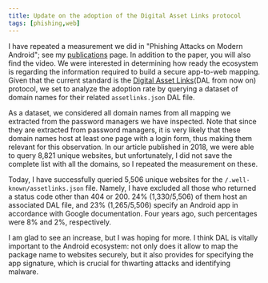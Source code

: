 ```yaml
---
title: Update on the adoption of the Digital Asset Links protocol
tags: [phishing,web]
---
```


I have repeated a measurement we did in "Phishing Attacks on Modern Android"; see my [publications](/publications/) page. In addition to the paper, you will also find the video.
We were interested in determining how ready the ecosystem is regarding the information required to build a secure app-to-web mapping. 
Given that the current standard is the [Digital Asset Links](https://developers.google.com/digital-asset-links)(DAL from now on) protocol, we set to analyze the adoption rate by querying a dataset of domain names for their related `assetlinks.json` DAL file. 

As a dataset, we considered all domain names from all mapping we extracted from the password managers we have inspected. 
Note that since they are extracted from password managers, it is very likely that these domain names host at least one page with a login form, thus making them relevant for this observation. 
In our article published in 2018, we were able to query 8,821 unique websites, but unfortunately, I did not save the complete list with all the domains, so I repeated the measurement on these.

Today, I have successfully queried 5,506 unique websites for the `/.well-known/assetlinks.json` file. Namely, I have excluded all those who returned a status code other than 404 or 200. 
24% (1,330/5,506) of them host an associated DAL file, and 23% (1,265/5,506) specify an Android app in accordance with Google documentation. 
Four years ago, such percentages were 8% and 2%, respectively.

I am glad to see an increase, but I was hoping for more. 
I think DAL is vitally important to the Android ecosystem: not only does it allow to map the package name to websites securely, but it also provides for specifying the app signature, which is crucial for thwarting attacks and identifying malware.